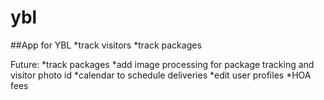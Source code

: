 # ybl
##App for YBL
*track visitors
*track packages

Future:
*track packages
*add image processing for package tracking and visitor photo id
*calendar to schedule deliveries 
*edit user profiles
*HOA fees
